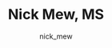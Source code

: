 ---
# this is autogenerated: do not edit
title: Nick Mew, MS
author: nick_mew
layout: author-bio
jobtitle: Specialist
bio: 
type: member
excerpt: "Coming from a software engineering and computer science background, I'm focused on creating research tools that combine the state of the art in machine learning"
header:
  teaser: /assets/images/people/bio-mew.jpg
papers: 
    - title: Adding stochastic negative examples into machine learning improves molecular bioactivity prediction
      excerpt: Caceres EL, <u>Mew N</u>C, Keiser MJ. __bioRxiv__. 2020 May 22.
      link: ""

---